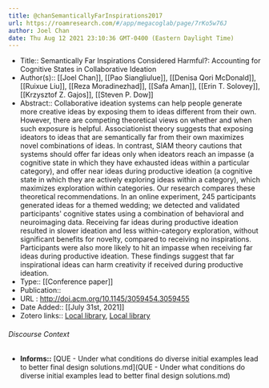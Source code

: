 ```yaml
---
title: @chanSemanticallyFarInspirations2017
url: https://roamresearch.com/#/app/megacoglab/page/7rKo5w76J
author: Joel Chan
date: Thu Aug 12 2021 23:10:36 GMT-0400 (Eastern Daylight Time)
---
```


- Title:: Semantically Far Inspirations Considered Harmful?: Accounting for Cognitive States in Collaborative Ideation
- Author(s):: [[Joel Chan]], [[Pao Siangliulue]], [[Denisa Qori McDonald]], [[Ruixue Liu]], [[Reza Moradinezhad]], [[Safa Aman]], [[Erin T. Solovey]], [[Krzysztof Z. Gajos]], [[Steven P. Dow]]
- Abstract:: Collaborative ideation systems can help people generate more creative ideas by exposing them to ideas different from their own. However, there are competing theoretical views on whether and when such exposure is helpful. Associationist theory suggests that exposing ideators to ideas that are semantically far from their own maximizes novel combinations of ideas. In contrast, SIAM theory cautions that systems should offer far ideas only when ideators reach an impasse (a cognitive state in which they have exhausted ideas within a particular category), and offer near ideas during productive ideation (a cognitive state in which they are actively exploring ideas within a category), which maximizes exploration within categories. Our research compares these theoretical recommendations. In an online experiment, 245 participants generated ideas for a themed wedding; we detected and validated participants' cognitive states using a combination of behavioral and neuroimaging data. Receiving far ideas during productive ideation resulted in slower ideation and less within-category exploration, without significant benefits for novelty, compared to receiving no inspirations. Participants were also more likely to hit an impasse when receiving far ideas during productive ideation. These findings suggest that far inspirational ideas can harm creativity if received during productive ideation.
- Type:: [[Conference paper]]
- Publication::
- URL : http://doi.acm.org/10.1145/3059454.3059455
- Date Added:: [[July 31st, 2021]]
- Zotero links:: [Local library](zotero://select/groups/2451508/items/YC76BUBI), [Local library](https://www.zotero.org/groups/2451508/items/YC76BUBI)

###### Discourse Context

- **Informs::** [QUE - Under what conditions do diverse initial examples lead to better final design solutions.md](QUE - Under what conditions do diverse initial examples lead to better final design solutions.md)
